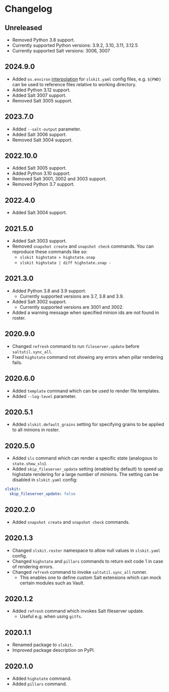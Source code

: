# Changelog

## Unreleased

- Removed Python 3.8 support.
- Currently supported Python versions: 3.9.2, 3.10, 3.11, 3.12.5
- Currently supported Salt versions: 3006, 3007

## 2024.9.0

- Added `os.environ` [interpolation](https://docs.python.org/3/library/string.html#template-strings) for `slskit.yaml` config files, e.g. `${PWD}` can be used to reference files relative to working directory.
- Added Python 3.12 support.
- Added Salt 3007 support.
- Removed Salt 3005 support.

## 2023.7.0

- Added `--salt-output` parameter.
- Added Salt 3006 support.
- Removed Salt 3004 support.

## 2022.10.0

- Added Salt 3005 support.
- Added Python 3.10 support.
- Removed Salt 3001, 3002 and 3003 support.
- Removed Python 3.7 support.

## 2022.4.0

- Added Salt 3004 support.

## 2021.5.0

- Added Salt 3003 support.
- Removed `snapshot create` and `snapshot check` commands. You can reproduce these commands like so:
  - `slskit highstate > highstate.snap`
  - `slskit highstate | diff highstate.snap -`

## 2021.3.0

- Added Python 3.8 and 3.9 support.
  - Currently supported versions are 3.7, 3.8 and 3.9.
- Added Salt 3002 support.
  - Currently supported versions are 3001 and 3002.
- Added a warning message when specified minion ids are not found in roster.

## 2020.9.0

- Changed `refresh` command to run `fileserver.update` before `saltutil.sync_all`.
- Fixed `highstate` command not showing any errors when pillar rendering fails.

## 2020.6.0

- Added `template` command which can be used to render file templates.
- Added `--log-level` parameter.

## 2020.5.1

- Added `slskit.default_grains` setting for specifying grains to be applied to all minions in roster.

## 2020.5.0

- Added `sls` command which can render a specific state (analogous to `state.show_sls`).
- Added `skip_fileserver_update` setting (enabled by default) to speed up highstate rendering for a large number of minions. The setting can be disabled in `slskit.yaml` config:

```yaml
slskit:
  skip_fileserver_update: false
```

## 2020.2.0

- Added `snapshot create` and `snapshot check` commands.

## 2020.1.3

- Changed `slskit.roster` namespace to allow null values in `slskit.yaml` config.
- Changed `highstate` and `pillars` commands to return exit code 1 in case of rendering errors.
- Changed `refresh` command to invoke `saltutil.sync_all` runner.
  - This enables one to define custom Salt extensions which can mock certain modules such as Vault.

## 2020.1.2

- Added `refresh` command which invokes Salt fileserver update.
  - Useful e.g. when using `gitfs`.

## 2020.1.1

- Renamed package to `slskit`.
- Improved package description on PyPI.

## 2020.1.0

- Added `highstate` command.
- Added `pillars` command.
